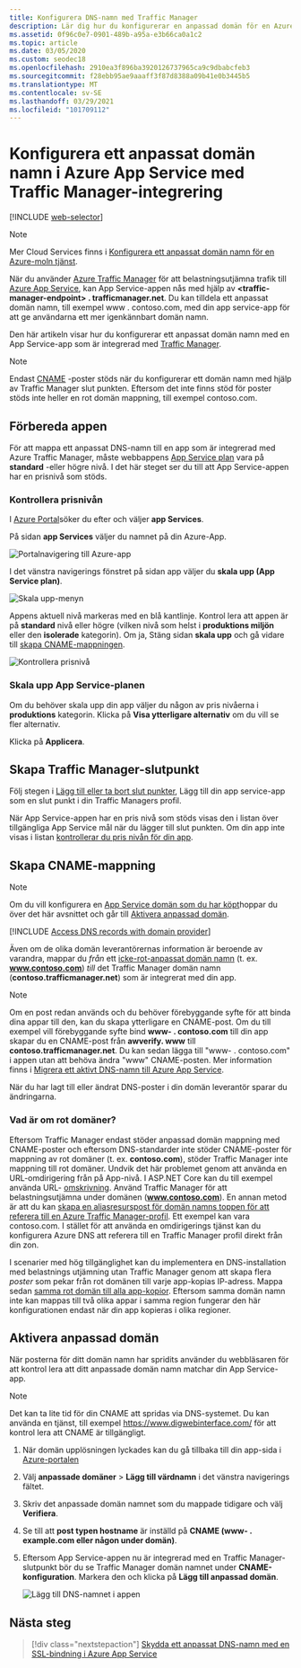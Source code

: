 ```yaml
---
title: Konfigurera DNS-namn med Traffic Manager
description: Lär dig hur du konfigurerar en anpassad domän för en Azure App Service-app som integreras med Traffic Manager för belastnings utjämning.
ms.assetid: 0f96c0e7-0901-489b-a95a-e3b66ca0a1c2
ms.topic: article
ms.date: 03/05/2020
ms.custom: seodec18
ms.openlocfilehash: 2910ea3f896ba3920126737965ca9c9dbabcfeb3
ms.sourcegitcommit: f28ebb95ae9aaaff3f87d8388a09b41e0b3445b5
ms.translationtype: MT
ms.contentlocale: sv-SE
ms.lasthandoff: 03/29/2021
ms.locfileid: "101709112"
---
```

# <a name="configure-a-custom-domain-name-in-azure-app-service-with-traffic-manager-integration"></a>Konfigurera ett anpassat domän namn i Azure App Service med Traffic Manager-integrering

[!INCLUDE [web-selector](../../includes/websites-custom-domain-selector.md)]

> [!NOTE]
> Mer Cloud Services finns i [Konfigurera ett anpassat domän namn för en Azure-moln tjänst](../cloud-services/cloud-services-custom-domain-name-portal.md).

När du använder [Azure Traffic Manager](../traffic-manager/index.yml) för att belastningsutjämna trafik till [Azure App Service](overview.md), kan App Service-appen nås med hjälp av **\<traffic-manager-endpoint> . trafficmanager.net**. Du kan tilldela ett anpassat domän namn, till exempel www \. contoso.com, med din app service-app för att ge användarna ett mer igenkännbart domän namn.

Den här artikeln visar hur du konfigurerar ett anpassat domän namn med en App Service-app som är integrerad med [Traffic Manager](../traffic-manager/traffic-manager-overview.md).

> [!NOTE]
> Endast [CNAME](https://en.wikipedia.org/wiki/CNAME_record) -poster stöds när du konfigurerar ett domän namn med hjälp av Traffic Manager slut punkten. Eftersom det inte finns stöd för poster stöds inte heller en rot domän mappning, till exempel contoso.com.
> 

## <a name="prepare-the-app"></a>Förbereda appen

För att mappa ett anpassat DNS-namn till en app som är integrerad med Azure Traffic Manager, måste webbappens [App Service plan](https://azure.microsoft.com/pricing/details/app-service/) vara på **standard** -eller högre nivå. I det här steget ser du till att App Service-appen har en prisnivå som stöds.

### <a name="check-the-pricing-tier"></a>Kontrollera prisnivån

I [Azure Portal](https://portal.azure.com)söker du efter och väljer **app Services**.

På sidan **app Services** väljer du namnet på din Azure-App.

![Portalnavigering till Azure-app](./media/app-service-web-tutorial-custom-domain/select-app.png)

I det vänstra navigerings fönstret på sidan app väljer du **skala upp (App Service plan)**.

![Skala upp-menyn](./media/app-service-web-tutorial-custom-domain/scale-up-menu.png)

Appens aktuell nivå markeras med en blå kantlinje. Kontrol lera att appen är på **standard** nivå eller högre (vilken nivå som helst i **produktions miljön** eller den **isolerade** kategorin). Om ja, Stäng sidan **skala upp** och gå vidare till [skapa CNAME-mappningen](#create-the-cname-mapping).

![Kontrollera prisnivå](./media/app-service-web-tutorial-custom-domain/check-pricing-tier.png)

### <a name="scale-up-the-app-service-plan"></a>Skala upp App Service-planen

Om du behöver skala upp din app väljer du någon av pris nivåerna i **produktions** kategorin. Klicka på **Visa ytterligare alternativ** om du vill se fler alternativ.

Klicka på **Applicera**.

## <a name="create-traffic-manager-endpoint"></a>Skapa Traffic Manager-slutpunkt

Följ stegen i [Lägg till eller ta bort slut punkter](../traffic-manager/traffic-manager-manage-endpoints.md), Lägg till din app service-app som en slut punkt i din Traffic Managers profil.

När App Service-appen har en pris nivå som stöds visas den i listan över tillgängliga App Service mål när du lägger till slut punkten. Om din app inte visas i listan [kontrollerar du pris nivån för din app](#prepare-the-app).

## <a name="create-the-cname-mapping"></a>Skapa CNAME-mappning
> [!NOTE]
> Om du vill konfigurera en [App Service domän som du har köpt](manage-custom-dns-buy-domain.md)hoppar du över det här avsnittet och går till [Aktivera anpassad domän](#enable-custom-domain).
> 

[!INCLUDE [Access DNS records with domain provider](../../includes/app-service-web-access-dns-records-no-h.md)]

Även om de olika domän leverantörernas information är beroende av varandra, mappar du *från* ett [icke-rot-anpassat domän namn](#what-about-root-domains) (t. ex. **www.contoso.com**) *till* det Traffic Manager domän namn (**contoso.trafficmanager.net**) som är integrerat med din app. 

> [!NOTE]
> Om en post redan används och du behöver förebyggande syfte för att binda dina appar till den, kan du skapa ytterligare en CNAME-post. Om du till exempel vill förebyggande syfte bind **www- \. contoso.com** till din app skapar du en CNAME-post från **awverify. www** till **contoso.trafficmanager.net**. Du kan sedan lägga till "www- \. contoso.com" i appen utan att behöva ändra "www" CNAME-posten. Mer information finns i [Migrera ett aktivt DNS-namn till Azure App Service](manage-custom-dns-migrate-domain.md).

När du har lagt till eller ändrat DNS-poster i din domän leverantör sparar du ändringarna.

### <a name="what-about-root-domains"></a>Vad är om rot domäner?

Eftersom Traffic Manager endast stöder anpassad domän mappning med CNAME-poster och eftersom DNS-standarder inte stöder CNAME-poster för mappning av rot domäner (t. ex. **contoso.com**), stöder Traffic Manager inte mappning till rot domäner. Undvik det här problemet genom att använda en URL-omdirigering från på App-nivå. I ASP.NET Core kan du till exempel använda URL- [omskrivning](/aspnet/core/fundamentals/url-rewriting). Använd Traffic Manager för att belastningsutjämna under domänen (**www.contoso.com**). En annan metod är att du kan [skapa en aliasresurspost för domän namns toppen för att referera till en Azure Traffic Manager-profil](../dns/tutorial-alias-tm.md). Ett exempel kan vara contoso.com. I stället för att använda en omdirigerings tjänst kan du konfigurera Azure DNS att referera till en Traffic Manager profil direkt från din zon. 

I scenarier med hög tillgänglighet kan du implementera en DNS-installation med belastnings utjämning utan Traffic Manager genom att skapa flera *poster* som pekar från rot domänen till varje app-kopias IP-adress. Mappa sedan [samma rot domän till alla app-kopior](app-service-web-tutorial-custom-domain.md#map-an-a-record). Eftersom samma domän namn inte kan mappas till två olika appar i samma region fungerar den här konfigurationen endast när din app kopieras i olika regioner.

## <a name="enable-custom-domain"></a>Aktivera anpassad domän
När posterna för ditt domän namn har spridits använder du webbläsaren för att kontrol lera att ditt anpassade domän namn matchar din App Service-app.

> [!NOTE]
> Det kan ta lite tid för din CNAME att spridas via DNS-systemet. Du kan använda en tjänst, till exempel <a href="https://www.digwebinterface.com/">https://www.digwebinterface.com/</a> för att kontrol lera att CNAME är tillgängligt.
> 
> 

1. När domän upplösningen lyckades kan du gå tillbaka till din app-sida i [Azure-portalen](https://portal.azure.com)
2. Välj **anpassade domäner**  >  **Lägg till värdnamn** i det vänstra navigerings fältet.
4. Skriv det anpassade domän namnet som du mappade tidigare och välj **Verifiera**.
5. Se till att **post typen hostname** är inställd på **CNAME (www- \. example.com eller någon under domän)**.

6. Eftersom App Service-appen nu är integrerad med en Traffic Manager-slutpunkt bör du se Traffic Manager domän namnet under **CNAME-konfiguration**. Markera den och klicka på **Lägg till anpassad domän**.

    ![Lägg till DNS-namnet i appen](./media/configure-domain-traffic-manager/enable-traffic-manager-domain.png)

## <a name="next-steps"></a>Nästa steg

> [!div class="nextstepaction"]
> [Skydda ett anpassat DNS-namn med en SSL-bindning i Azure App Service](configure-ssl-bindings.md)